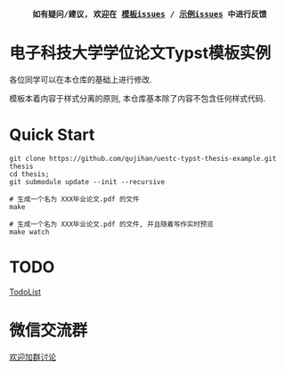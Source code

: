 <div align="center">
<strong>
<samp>

如有疑问/建议, 欢迎在 [模板issues](https://github.com/qujihan/uestc-typst-thesis-example/issues) / [示例issues](https://github.com/qujihan/uestc-typst-thesis-example/issues) 中进行反馈

</samp>
</strong>
</div>

# 电子科技大学学位论文Typst模板实例

各位同学可以在本仓库的基础上进行修改.

模板本着内容于样式分离的原则, 本仓库基本除了内容不包含任何样式代码.

# Quick Start
```shell
git clone https://github.com/qujihan/uestc-typst-thesis-example.git thesis
cd thesis; 
git submodule update --init --recursive

# 生成一个名为 XXX毕业论文.pdf 的文件
make 

# 生成一个名为 XXX毕业论文.pdf 的文件, 并且随着写作实时预览
make watch
```

# TODO
[TodoList](https://github.com/qujihan/uestc-typst-thesis-example/issues/1)

# 微信交流群
[欢迎加群讨论](https://github.com/qujihan/uestc-thesis-typst-template/issues/1)